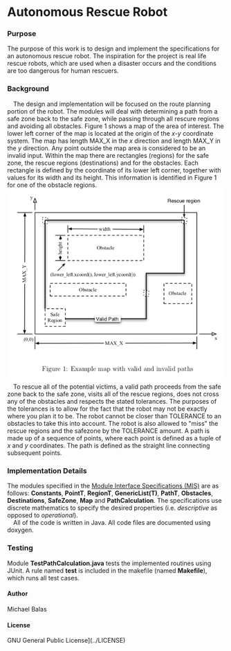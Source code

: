 # Autonomous Rescue Robot
### Purpose
The purpose of this work is to design and implement the specifications for an autonomous rescue robot. The inspiration for the project is real life rescue robots, which are used when a disaster occurs and the conditions are too dangerous for human rescuers. 
### Background
&ensp;&ensp;The design and implementation will be focused on the route planning portion of the robot. The modules will deal with determining a path from a safe zone back to the safe zone, while passing through all rescure regions and avoiding all obstacles. Figure 1 shows a map of the area of interest. The lower left corner of the map is located at the origin of the *x-y* coordinate system. The map has length MAX_X in the *x* direction and length MAX_Y in the *y* direction. Any point outside the map area is considered to be an invalid input. Within the map there are rectangles (regions) for the safe zone, the rescue regions (destinations) and for the obstacles. Each rectangle is defined by the coordinate of its lower left corner, together with values for its width and its height. This information is identified in Figure 1 for one of the obstacle regions.
![Figure 1](figure_map.png) <br />
&ensp;&ensp;To rescue all of the potential victims, a valid path proceeds from the safe zone back to the safe zone, visits all of the rescue regions, does not cross any of the obstacles and respects the stated tolerances. The purposes of the tolerances is to allow for the fact that the robot may not be exactly where you plan it to be. The robot cannot be closer than TOLERANCE to an obstacles to take this into account. The robot is also allowed to "miss" the rescue regions and the safezone by the TOLERANCE amount. A path is made up of a sequence of points, where each point is defined as a tuple of *x* and *y* coordinates. The path is defined as the straight line connecting subsequent points. 
### Implementation Details
The modules specified in the [Module Interface Specifications (MIS)](specifications.pdf) are as follows: **Constants**, **PointT**, **RegionT**, **GenericList(T)**, **PathT**, **Obstacles**, **Destinations**, **SafeZone**, **Map** and **PathCalculation**. The specifications use discrete mathematics to specify the desired properties (i.e. *descriptive* as opposed to *operational*). <br />
&ensp;&ensp;All of the code is written in Java. All code files are documented using doxygen. 
### Testing
Module **TestPathCalculation.java** tests the implemented routines using JUnit. A rule named **test** is included in the makefile (named **Makefile**), which runs all test cases. 
#### Author
Michael Balas

#### License
GNU General Public License](../LICENSE)
